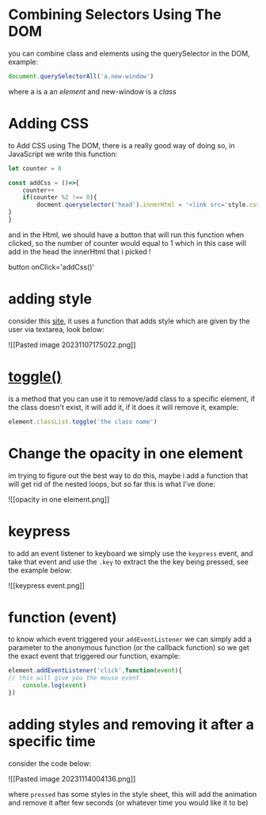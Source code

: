 # Combining Selectors Using The DOM

you can combine class and elements using the querySelector in the DOM, example:

```javascript
document.querySelectorAll('a.new-window')
```

where a is a an *element* and new-window is a *class*

# Adding CSS

to Add CSS using The DOM, there is a really good way of doing so, in JavaScript we write this function:

```javascript
let counter = 0

const addCss = ()=>{
	counter++
	if(counter %2 !== 0){
		docment.queryselector('head').innerHtml = '<link src='style.css'>'
}
}
```

and in the Html, we should have a button that will run this function when clicked, so the number of counter would equal to 1 which in this case will add in the head the innerHtml that i picked !

button onClick='addCss()'

# adding style

consider this [site](https://appbrewery.github.io/flexbox-sizing-exercise/), it uses a function that adds style which are given by the user via textarea, look below:

![[Pasted image 20231107175022.png]]


# [toggle()](https://developer.mozilla.org/en-US/docs/Web/API/DOMTokenList/toggle#toggling_a_class_on_click)

is a method that you can use it to remove/add class to a specific element, if the class doesn't exist, it will add it, if it does it will remove it, example:

```javascript
element.classList.toggle('the class name')
```

# Change the opacity in one element

im trying to figure out the best way to do this, maybe i add a function that will get rid of the  nested loops, but so far this is what I've done:

![[opacity in one element.png]]

# keypress

to add an event listener to keyboard we simply use the `keypress` event, and take that event and use the `.key` to extract the the key being pressed, see the example below:

![[keypress event.png]]

# function (event)

to know which event triggered your `addEventListener` we can simply add a parameter to the anonymous function (or the callback function) so we get the exact event that triggered our function, example:

```javascript
element.addEventListener('click',function(event){
// this will give you the mouse event
	console.log(event)
})
```

# adding styles and removing it after a specific time

consider the code below:

![[Pasted image 20231114004136.png]]

where `pressed` has some styles in the style sheet, this will add the animation and remove it after few seconds (or whatever time you would like it to be)
